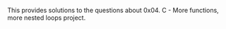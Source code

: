 This provides solutions to the questions about 0x04. C - More functions, more nested loops
project.
